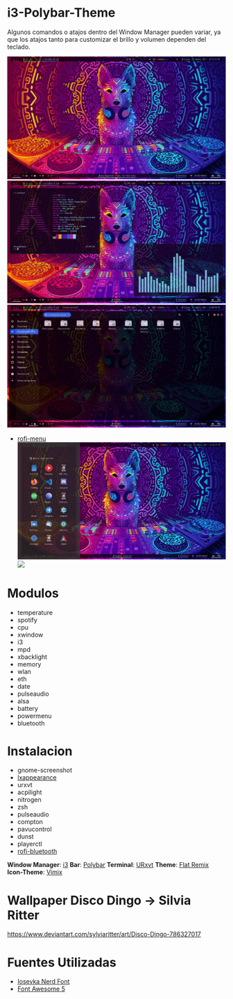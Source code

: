 # i3-Polybar-Theme
Algunos comandos o atajos dentro del Window Manager pueden variar, ya que los atajos tanto para customizar el brillo y volumen dependen del teclado.

![](./Screenshot1.png)
![](./Screenshot2.png)
![](./Screenshot3.png)
* [rofi-menu](https://github.com/adi1090x/rofi)
![](./Screenshot4.png)
![](./Screenshot5.png)

# Modulos

- temperature
- spotify
- cpu
- xwindow
- i3
- mpd
- xbacklight
- memory
- wlan
- eth
- date
- pulseaudio
- alsa
- battery
- powermenu
- bluetooth

# Instalacion

* gnome-screenshot
* [lxappearance](http://www.linuxfromscratch.org/blfs/view/svn/lxde/lxappearance.html)
* urxvt
* acpilight
* nitrogen
* zsh
* pulseaudio
* compton
* pavucontrol
* dunst
* playerctl
* [rofi-bluetooth](https://aur.archlinux.org/packages/rofi-bluetooth-git/)

**Window Manager**: [i3](https://i3wm.org/)
**Bar**: [Polybar](https://github.com/jaagr/polybar)
**Terminal**: [URxvt](https://wiki.archlinux.org/index.php/Rxvt-unicode)
**Theme**: [Flat Remix](https://github.com/daniruiz/Flat-Remix)
**Icon-Theme**: [Vimix](https://www.opendesktop.org/p/1273372/)


# Wallpaper Disco Dingo -> Silvia Ritter
https://www.deviantart.com/sylviaritter/art/Disco-Dingo-786327017

# Fuentes Utilizadas

* [Iosevka Nerd Font](https://aur.archlinux.org/packages/nerd-fonts-iosevka/)
* [Font Awesome 5](https://fontawesome.com/download)



